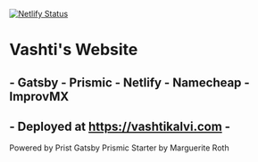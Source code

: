 [![Netlify Status](https://api.netlify.com/api/v1/badges/9f31a0be-c409-4b68-9c50-3b738ee022a9/deploy-status)](https://app.netlify.com/sites/vashtiswebsite/deploys)

# Vashti's Website
 
 ## - Gatsby - Prismic - Netlify - Namecheap - ImprovMX
 
 ## - Deployed at https://vashtikalvi.com -
 
 Powered by Prist Gatsby Prismic Starter by Marguerite Roth 



